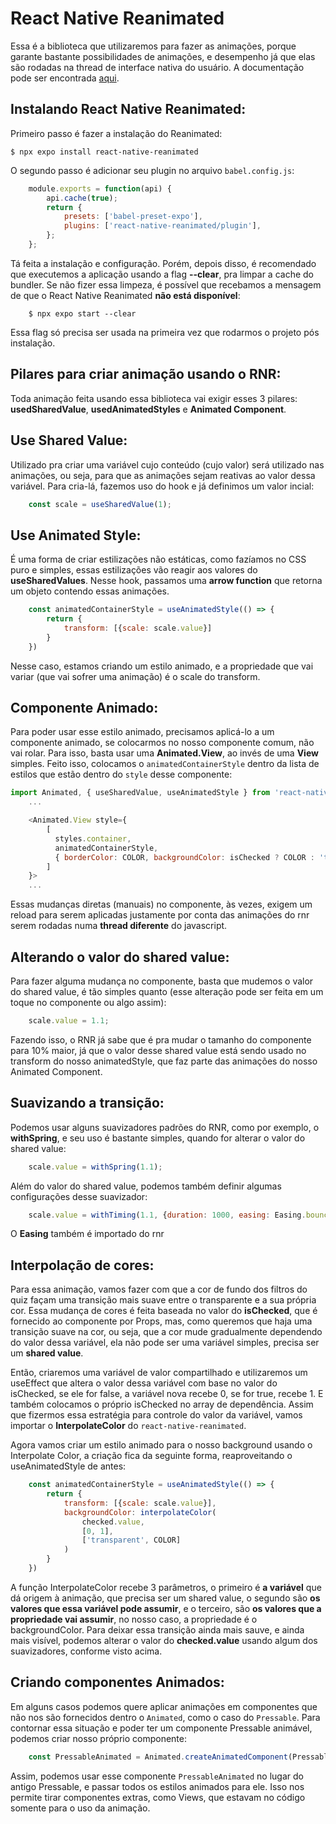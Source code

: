 # React Native Reanimated
Essa é a biblioteca que utilizaremos para fazer as animações, porque garante bastante possibilidades de animações, e desempenho já que elas são rodadas na thread de interface nativa do usuário. A documentação pode ser encontrada [aqui](https://docs.swmansion.com/react-native-reanimated/docs).

## Instalando React Native Reanimated:
Primeiro passo é fazer a instalação do Reanimated:

```shell
$ npx expo install react-native-reanimated
```

O segundo passo é adicionar seu plugin no arquivo `babel.config.js`:

```js
    module.exports = function(api) {
        api.cache(true);
        return {
            presets: ['babel-preset-expo'],
            plugins: ['react-native-reanimated/plugin'],
        };
    };
```

Tá feita a instalação e configuração. Porém, depois disso, é recomendado que executemos a aplicação usando a flag **--clear**, pra limpar a cache do bundler. Se não fizer essa limpeza, é possível que recebamos a mensagem de que o React Native Reanimated **não está disponível**:

```shell
    $ npx expo start --clear
```

Essa flag só precisa ser usada na primeira vez que rodarmos o projeto pós instalação. 

## Pilares para criar animação usando o RNR:
Toda animação feita usando essa biblioteca vai exigir esses 3 pilares: **usedSharedValue**, **usedAnimatedStyles** e **Animated Component**.

## Use Shared Value:
Utilizado pra criar uma variável cujo conteúdo (cujo valor) será utilizado nas animações, ou seja, para que as animações sejam reativas ao valor dessa variável. Para cria-lá, fazemos uso do hook e já definimos um valor incial:

```javascript
    const scale = useSharedValue(1);
```

## Use Animated Style:
É uma forma de criar estilizações não estáticas, como fazíamos no CSS puro e simples, essas estilizações vão reagir aos valores do **useSharedValues**. Nesse hook, passamos uma **arrow function** que retorna um objeto contendo essas animações.

```js
    const animatedContainerStyle = useAnimatedStyle(() => {
        return {
            transform: [{scale: scale.value}]
        }
    })
```
Nesse caso, estamos criando um estilo animado, e a propriedade que vai variar (que vai sofrer uma animação) é o scale do transform.

## Componente Animado:
Para poder usar esse estilo animado, precisamos aplicá-lo a um componente animado, se colocarmos no nosso componente comum, não vai rolar. Para isso, basta usar uma **Animated.View**, ao invés de uma **View** simples. Feito isso, colocamos o `animatedContainerStyle` dentro da lista de estilos que estão dentro do `style` desse componente:

```js
import Animated, { useSharedValue, useAnimatedStyle } from 'react-native-reanimated';
    ...

    <Animated.View style={
        [
          styles.container,
          animatedContainerStyle,
          { borderColor: COLOR, backgroundColor: isChecked ? COLOR : 'transparent' }
        ]
    }>
    ...
```

Essas mudanças diretas (manuais) no componente, às vezes, exigem um reload para serem aplicadas justamente por conta das animações do rnr serem rodadas numa **thread diferente** do javascript.

## Alterando o valor do shared value:
Para fazer alguma mudança no componente, basta que mudemos o valor do shared value, é tão simples quanto (esse alteração pode ser feita em um toque no componente ou algo assim): 

```js
    scale.value = 1.1;
```
Fazendo isso, o RNR já sabe que é pra mudar o tamanho do componente para 10% maior, já que o valor desse shared value está sendo usado no transform do nosso animatedStyle, que faz parte das animações do nosso Animated Component.

## Suavizando a transição:
Podemos usar alguns suavizadores padrões do RNR, como por exemplo, o **withSpring**, e seu uso é bastante simples, quando for alterar o valor do shared value:
```js
    scale.value = withSpring(1.1);
```

Além do valor do shared value, podemos também definir algumas configurações desse suavizador:

```js
    scale.value = withTiming(1.1, {duration: 1000, easing: Easing.bounce});
```

O **Easing** também é importado do rnr

## Interpolação de cores:
Para essa animação, vamos fazer com que a cor de fundo dos filtros do quiz façam uma transição mais suave entre o transparente e a sua própria cor. Essa mudança de cores é feita baseada no valor do **isChecked**, que é fornecido ao componente por Props, mas, como queremos que haja uma transição suave na cor, ou seja, que a cor mude gradualmente dependendo do valor dessa variável, ela não pode ser uma variável simples, precisa ser um **shared value**.

Então, criaremos uma variável de valor compartilhado e utilizaremos um useEffect que altera o valor dessa variável com base no valor do isChecked, se ele for false, a variável nova recebe 0, se for true, recebe 1. E também colocamos o próprio isChecked no array de dependência. Assim que fizermos essa estratégia para controle do valor da variável, vamos importar o **InterpolateColor** do `react-native-reanimated`.

Agora vamos criar um estilo animado para o nosso background usando o Interpolate Color, a criação fica da seguinte forma, reaproveitando o useAnimatedStyle de antes:

```js
    const animatedContainerStyle = useAnimatedStyle(() => {
        return {
            transform: [{scale: scale.value}],
            backgroundColor: interpolateColor(
                checked.value,
                [0, 1],
                ['transparent', COLOR]
            )
        }
    })
```

A função InterpolateColor recebe 3 parâmetros, o primeiro é **a variável** que dá origem à animação, que precisa ser um shared value, o segundo são **os valores que essa variável pode assumir**, e o terceiro, são **os valores que a propriedade vai assumir**, no nosso caso, a propriedade é o backgroundColor. Para deixar essa transição ainda mais sauve, e ainda mais visível, podemos alterar o valor do **checked.value** usando algum dos suavizadores, conforme visto acima.

## Criando componentes Animados:
Em alguns casos podemos quere aplicar animações em componentes que não nos são fornecidos dentro o `Animated`, como o caso do `Pressable`. Para contornar essa situação e poder ter um componente Pressable animável, podemos criar nosso próprio componente:

```js
    const PressableAnimated = Animated.createAnimatedComponent(Pressable);
```

Assim, podemos usar esse componente `PressableAnimated` no lugar do antigo Pressable, e passar todos os estilos animados para ele. Isso nos permite tirar componentes extras, como Views, que estavam no código somente para o uso da animação.